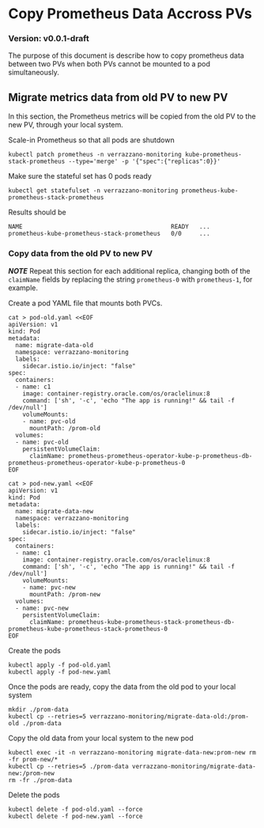 # Copy Prometheus Data Accross PVs

### Version: v0.0.1-draft

The purpose of this document is describe how to copy prometheus data between two PVs when 
both PVs cannot be mounted to a pod simultaneously.

## Migrate metrics data from old PV to new PV
In this section, the Prometheus metrics will be copied from the old PV to the new PV, through
your local system.

Scale-in Prometheus so that all pods are shutdown
```text
kubectl patch prometheus -n verrazzano-monitoring kube-prometheus-stack-prometheus --type='merge' -p '{"spec":{"replicas":0}}'
```

Make sure the stateful set has 0 pods ready
```text
kubectl get statefulset -n verrazzano-monitoring prometheus-kube-prometheus-stack-prometheus
```
Results should be
```text
NAME                                          READY   ...
prometheus-kube-prometheus-stack-prometheus   0/0     ...
```

### Copy data from the old PV to new PV
***NOTE*** Repeat this section for each additional replica, changing both of the `claimName` fields by replacing the string `prometheus-0` with `prometheus-1`, for example.

Create a pod YAML file that mounts both PVCs.
```text
cat > pod-old.yaml <<EOF
apiVersion: v1
kind: Pod
metadata:
  name: migrate-data-old
  namespace: verrazzano-monitoring
  labels:
    sidecar.istio.io/inject: "false"
spec:
  containers:
  - name: c1
    image: container-registry.oracle.com/os/oraclelinux:8
    command: ['sh', '-c', 'echo "The app is running!" && tail -f /dev/null']
    volumeMounts:
    - name: pvc-old
      mountPath: /prom-old
  volumes:    
  - name: pvc-old
    persistentVolumeClaim:
      claimName: prometheus-prometheus-operator-kube-p-prometheus-db-prometheus-prometheus-operator-kube-p-prometheus-0
EOF
```

```text
cat > pod-new.yaml <<EOF
apiVersion: v1
kind: Pod
metadata:
  name: migrate-data-new
  namespace: verrazzano-monitoring
  labels:
    sidecar.istio.io/inject: "false"
spec:
  containers:
  - name: c1
    image: container-registry.oracle.com/os/oraclelinux:8
    command: ['sh', '-c', 'echo "The app is running!" && tail -f /dev/null']
    volumeMounts:
    - name: pvc-new
      mountPath: /prom-new
  volumes:    
  - name: pvc-new
    persistentVolumeClaim:
      claimName: prometheus-kube-prometheus-stack-prometheus-db-prometheus-kube-prometheus-stack-prometheus-0 
EOF
```

Create the pods
```text
kubectl apply -f pod-old.yaml
kubectl apply -f pod-new.yaml
```

Once the pods are ready, copy the data from the old pod to your local system
```text
mkdir ./prom-data
kubectl cp --retries=5 verrazzano-monitoring/migrate-data-old:/prom-old ./prom-data
```

Copy the old data from your local system to the new pod
```text
kubectl exec -it -n verrazzano-monitoring migrate-data-new:prom-new rm -fr prom-new/*
kubectl cp --retries=5 ./prom-data verrazzano-monitoring/migrate-data-new:/prom-new
rm -fr ./prom-data
```

Delete the pods
```text
kubectl delete -f pod-old.yaml --force
kubectl delete -f pod-new.yaml --force
```
